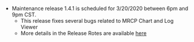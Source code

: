 * Maintenance release 1.4.1 is scheduled for 3/20/2020 between 6pm and 9pm CST.
  * This release fixes several bugs related to MRCP Chart and Log Viewer
  * More details in the Release Rotes are available [here](https://raw.githubusercontent.com/voicegain/platform/master/RELEASE.md)
